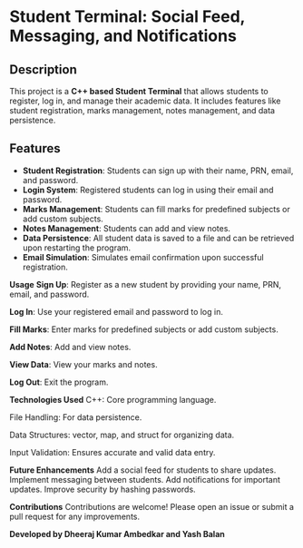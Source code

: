 # Student Terminal: Social Feed, Messaging, and Notifications

## Description
This project is a **C++ based Student Terminal** that allows students to register, log in, and manage their academic data. It includes features like student registration, marks management, notes management, and data persistence.

## Features
- **Student Registration**: Students can sign up with their name, PRN, email, and password.
- **Login System**: Registered students can log in using their email and password.
- **Marks Management**: Students can fill marks for predefined subjects or add custom subjects.
- **Notes Management**: Students can add and view notes.
- **Data Persistence**: All student data is saved to a file and can be retrieved upon restarting the program.
- **Email Simulation**: Simulates email confirmation upon successful registration.

**Usage**
**Sign Up**: Register as a new student by providing your name, PRN, email, and password.

**Log In**: Use your registered email and password to log in.

**Fill Marks**: Enter marks for predefined subjects or add custom subjects.

**Add Notes**: Add and view notes.

**View Data**: View your marks and notes.

**Log Out**: Exit the program.

**Technologies Used**
C++: Core programming language.

File Handling: For data persistence.

Data Structures: vector, map, and struct for organizing data.

Input Validation: Ensures accurate and valid data entry.

**Future Enhancements**
Add a social feed for students to share updates.
Implement messaging between students.
Add notifications for important updates.
Improve security by hashing passwords.

**Contributions**
Contributions are welcome! Please open an issue or submit a pull request for any improvements.

**Developed by Dheeraj Kumar Ambedkar and Yash Balan**
